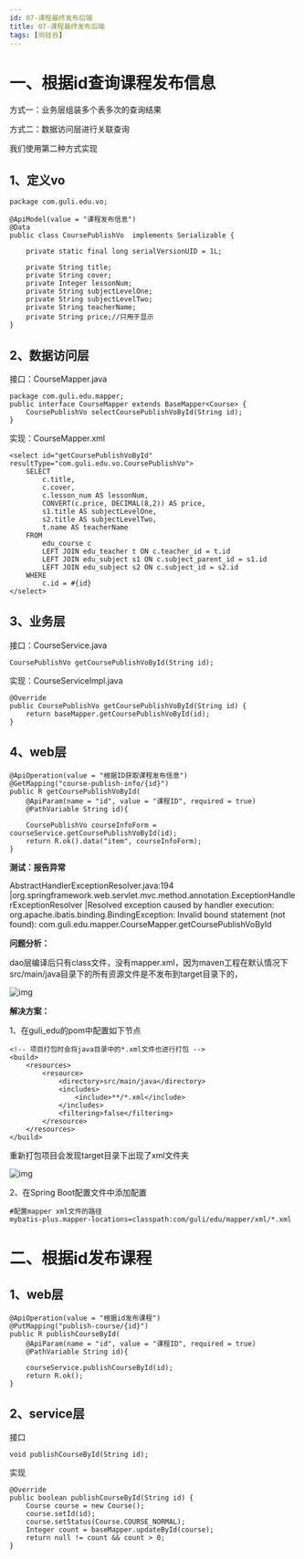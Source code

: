 ```yaml
---
id: 07-课程最终发布后端
title: 07-课程最终发布后端
tags: [尚硅谷]
---
```


# 一、根据id查询课程发布信息 

方式一：业务层组装多个表多次的查询结果

方式二：数据访问层进行关联查询

我们使用第二种方式实现

## 1、定义vo

```
package com.guli.edu.vo;

@ApiModel(value = "课程发布信息")
@Data
public class CoursePublishVo  implements Serializable {

    private static final long serialVersionUID = 1L;

    private String title;
    private String cover;
    private Integer lessonNum;
    private String subjectLevelOne;
    private String subjectLevelTwo;
    private String teacherName;
    private String price;//只用于显示
}
```

## 2、数据访问层

接口：CourseMapper.java

```
package com.guli.edu.mapper;
public interface CourseMapper extends BaseMapper<Course> {
    CoursePublishVo selectCoursePublishVoById(String id);
}
```

实现：CourseMapper.xml

```
<select id="getCoursePublishVoById" resultType="com.guli.edu.vo.CoursePublishVo">
    SELECT
        c.title,
        c.cover,
        c.lesson_num AS lessonNum,
        CONVERT(c.price, DECIMAL(8,2)) AS price,
        s1.title AS subjectLevelOne,
        s2.title AS subjectLevelTwo,
        t.name AS teacherName
    FROM
        edu_course c
        LEFT JOIN edu_teacher t ON c.teacher_id = t.id
        LEFT JOIN edu_subject s1 ON c.subject_parent_id = s1.id
        LEFT JOIN edu_subject s2 ON c.subject_id = s2.id
    WHERE
        c.id = #{id}
</select>
```

## 3、业务层

接口：CourseService.java

```
CoursePublishVo getCoursePublishVoById(String id);
```

实现：CourseServiceImpl.java

```
@Override
public CoursePublishVo getCoursePublishVoById(String id) {
    return baseMapper.getCoursePublishVoById(id);
}
```

## 4、web层

```
@ApiOperation(value = "根据ID获取课程发布信息")
@GetMapping("course-publish-info/{id}")
public R getCoursePublishVoById(
    @ApiParam(name = "id", value = "课程ID", required = true)
    @PathVariable String id){

    CoursePublishVo courseInfoForm = courseService.getCoursePublishVoById(id);
    return R.ok().data("item", courseInfoForm);
}
```

**测试：报告异常**

AbstractHandlerExceptionResolver.java:194 |org.springframework.web.servlet.mvc.method.annotation.ExceptionHandlerExceptionResolver |Resolved exception caused by handler execution: org.apache.ibatis.binding.BindingException: Invalid bound statement (not found): com.guli.edu.mapper.CourseMapper.getCoursePublishVoById

**问题分析：**

dao层编译后只有class文件，没有mapper.xml，因为maven工程在默认情况下src/main/java目录下的所有资源文件是不发布到target目录下的，

![img](./index_files/1c7bf4b0-287e-4b34-90d9-98a77dfdcfe7.png)

**解决方案：**

1、在guli_edu的pom中配置如下节点

```
<!-- 项目打包时会将java目录中的*.xml文件也进行打包 -->
<build>
    <resources>
        <resource>
            <directory>src/main/java</directory>
            <includes>
                <include>**/*.xml</include>
            </includes>
            <filtering>false</filtering>
        </resource>
    </resources>
</build>
```

重新打包项目会发现target目录下出现了xml文件夹

![img](./index_files/676f2c7f-858d-44f0-947b-411742f6355f.png)

2、在Spring Boot配置文件中添加配置

```
#配置mapper xml文件的路径
mybatis-plus.mapper-locations=classpath:com/guli/edu/mapper/xml/*.xml
```

# 二、根据id发布课程

## 1、web层

```
@ApiOperation(value = "根据id发布课程")
@PutMapping("publish-course/{id}")
public R publishCourseById(
    @ApiParam(name = "id", value = "课程ID", required = true)
    @PathVariable String id){

    courseService.publishCourseById(id);
    return R.ok();
}
```

## 2、service层

接口

```
void publishCourseById(String id);
```

实现

```
@Override
public boolean publishCourseById(String id) {
    Course course = new Course();
    course.setId(id);
    course.setStatus(Course.COURSE_NORMAL);
    Integer count = baseMapper.updateById(course);
    return null != count && count > 0;
}
```